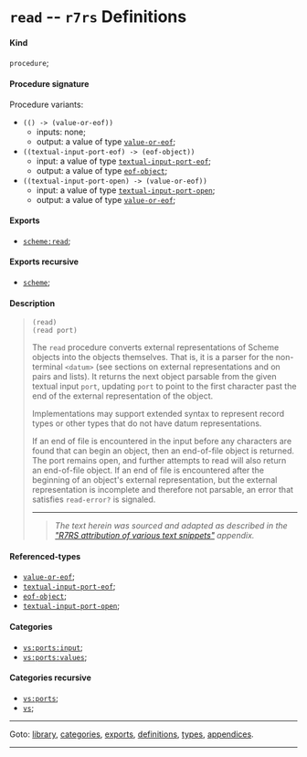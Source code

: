 

<a id='definition__r7rs__read'></a>

# `read` -- `r7rs` Definitions


<a id='definition__r7rs__read__kind'></a>

#### Kind

`procedure`;


<a id='definition__r7rs__read__procedure-signature'></a>

#### Procedure signature

Procedure variants:
 * `(() -> (value-or-eof))`
   * inputs: none;
   * output: a value of type [`value-or-eof`](../../r7rs/types/value-or-eof.md#type__r7rs__value-or-eof);
 * `((textual-input-port-eof) -> (eof-object))`
   * input: a value of type [`textual-input-port-eof`](../../r7rs/types/textual-input-port-eof.md#type__r7rs__textual-input-port-eof);
   * output: a value of type [`eof-object`](../../r7rs/types/eof-object.md#type__r7rs__eof-object);
 * `((textual-input-port-open) -> (value-or-eof))`
   * input: a value of type [`textual-input-port-open`](../../r7rs/types/textual-input-port-open.md#type__r7rs__textual-input-port-open);
   * output: a value of type [`value-or-eof`](../../r7rs/types/value-or-eof.md#type__r7rs__value-or-eof);


<a id='definition__r7rs__read__exports'></a>

#### Exports

 * [`scheme:read`](../../r7rs/exports/scheme_3a_read.md#export__r7rs__scheme_3a_read);


<a id='definition__r7rs__read__exports-recursive'></a>

#### Exports recursive

 * [`scheme`](../../r7rs/exports/scheme.md#export__r7rs__scheme);


<a id='definition__r7rs__read__description'></a>

#### Description

> ````
> (read)
> (read port)
> ````
> 
> 
> The `read` procedure converts external representations of Scheme objects into the
> objects themselves.  That is, it is a parser for the non-terminal
> `<datum>` (see sections on external representations and
> on pairs and lists).  It returns the next
> object parsable from the given textual input `port`, updating
> `port` to point to
> the first character past the end of the external representation of the object.
> 
> Implementations may support extended syntax to represent record types or
> other types that do not have datum representations.
> 
> If an end of file is encountered in the input before any
> characters are found that can begin an object, then an end-of-file
> object is returned.  The port remains open, and further attempts
> to read will also return an end-of-file object.  If an end of file is
> encountered after the beginning of an object's external representation,
> but the external representation is incomplete and therefore not parsable,
> an error that satisfies `read-error?` is signaled.
> 
> 
> ----
> > *The text herein was sourced and adapted as described in the ["R7RS attribution of various text snippets"](../../r7rs/appendices/attribution.md#appendix__r7rs__attribution) appendix.*


<a id='definition__r7rs__read__referenced-types'></a>

#### Referenced-types

 * [`value-or-eof`](../../r7rs/types/value-or-eof.md#type__r7rs__value-or-eof);
 * [`textual-input-port-eof`](../../r7rs/types/textual-input-port-eof.md#type__r7rs__textual-input-port-eof);
 * [`eof-object`](../../r7rs/types/eof-object.md#type__r7rs__eof-object);
 * [`textual-input-port-open`](../../r7rs/types/textual-input-port-open.md#type__r7rs__textual-input-port-open);


<a id='definition__r7rs__read__categories'></a>

#### Categories

 * [`vs:ports:input`](../../r7rs/categories/vs_3a_ports_3a_input.md#category__r7rs__vs_3a_ports_3a_input);
 * [`vs:ports:values`](../../r7rs/categories/vs_3a_ports_3a_values.md#category__r7rs__vs_3a_ports_3a_values);


<a id='definition__r7rs__read__categories-recursive'></a>

#### Categories recursive

 * [`vs:ports`](../../r7rs/categories/vs_3a_ports.md#category__r7rs__vs_3a_ports);
 * [`vs`](../../r7rs/categories/vs.md#category__r7rs__vs);

----

Goto: [library](../../r7rs/_index.md#library__r7rs), [categories](../../r7rs/categories/_index.md#toc__r7rs__categories), [exports](../../r7rs/exports/_index.md#toc__r7rs__exports), [definitions](../../r7rs/definitions/_index.md#toc__r7rs__definitions), [types](../../r7rs/types/_index.md#toc__r7rs__types), [appendices](../../r7rs/appendices/_index.md#toc__r7rs__appendices).

----

